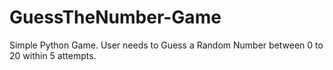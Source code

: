 # GuessTheNumber-Game

Simple Python Game. 
User needs to Guess a Random Number between 0 to 20 within 5 attempts.
